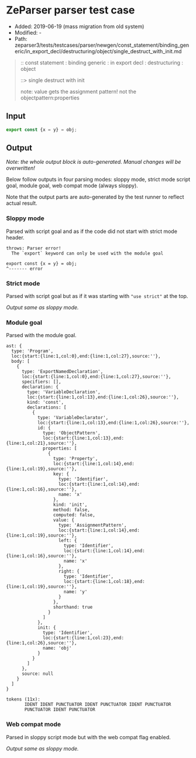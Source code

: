 # ZeParser parser test case

- Added: 2019-06-19 (mass migration from old system)
- Modified: -
- Path: zeparser3/tests/testcases/parser/newgen/const_statement/binding_generic/in_export_decl/destructuring/object/single_destruct_with_init.md

> :: const statement : binding generic : in export decl : destructuring : object
>
> ::> single destruct with init
>
> note: value gets the assignment pattern! not the objectpattern:properties

## Input

`````js
export const {x = y} = obj;
`````

## Output

_Note: the whole output block is auto-generated. Manual changes will be overwritten!_

Below follow outputs in four parsing modes: sloppy mode, strict mode script goal, module goal, web compat mode (always sloppy).

Note that the output parts are auto-generated by the test runner to reflect actual result.

### Sloppy mode

Parsed with script goal and as if the code did not start with strict mode header.

`````
throws: Parser error!
  The `export` keyword can only be used with the module goal

export const {x = y} = obj;
^------- error
`````

### Strict mode

Parsed with script goal but as if it was starting with `"use strict"` at the top.

_Output same as sloppy mode._

### Module goal

Parsed with the module goal.

`````
ast: {
  type: 'Program',
  loc:{start:{line:1,col:0},end:{line:1,col:27},source:''},
  body: [
    {
      type: 'ExportNamedDeclaration',
      loc:{start:{line:1,col:0},end:{line:1,col:27},source:''},
      specifiers: [],
      declaration: {
        type: 'VariableDeclaration',
        loc:{start:{line:1,col:13},end:{line:1,col:26},source:''},
        kind: 'const',
        declarations: [
          {
            type: 'VariableDeclarator',
            loc:{start:{line:1,col:13},end:{line:1,col:26},source:''},
            id: {
              type: 'ObjectPattern',
              loc:{start:{line:1,col:13},end:{line:1,col:21},source:''},
              properties: [
                {
                  type: 'Property',
                  loc:{start:{line:1,col:14},end:{line:1,col:19},source:''},
                  key: {
                    type: 'Identifier',
                    loc:{start:{line:1,col:14},end:{line:1,col:16},source:''},
                    name: 'x'
                  },
                  kind: 'init',
                  method: false,
                  computed: false,
                  value: {
                    type: 'AssignmentPattern',
                    loc:{start:{line:1,col:14},end:{line:1,col:19},source:''},
                    left: {
                      type: 'Identifier',
                      loc:{start:{line:1,col:14},end:{line:1,col:16},source:''},
                      name: 'x'
                    },
                    right: {
                      type: 'Identifier',
                      loc:{start:{line:1,col:18},end:{line:1,col:19},source:''},
                      name: 'y'
                    }
                  },
                  shorthand: true
                }
              ]
            },
            init: {
              type: 'Identifier',
              loc:{start:{line:1,col:23},end:{line:1,col:26},source:''},
              name: 'obj'
            }
          }
        ]
      },
      source: null
    }
  ]
}

tokens (11x):
       IDENT IDENT PUNCTUATOR IDENT PUNCTUATOR IDENT PUNCTUATOR
       PUNCTUATOR IDENT PUNCTUATOR
`````


### Web compat mode

Parsed in sloppy script mode but with the web compat flag enabled.

_Output same as sloppy mode._
